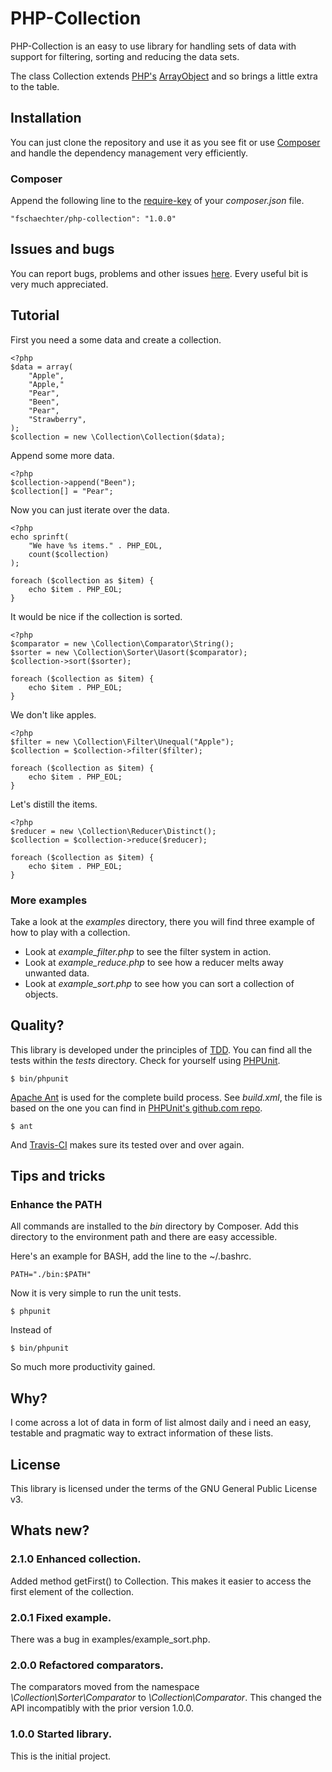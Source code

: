 PHP-Collection
==============

PHP-Collection is an easy to use library for handling sets of data with support
for filtering, sorting and reducing the data sets.

The class Collection extends [PHP's][php] [ArrayObject][php-arrayobject] and so
brings a little extra to the table.


Installation
------------

You can just clone the repository and use it as you see fit or use
[Composer][composer] and handle the dependency management very efficiently.

### Composer

Append the following line to the [require-key][composer-require-key] of your
*composer.json* file.

    "fschaechter/php-collection": "1.0.0"


Issues and bugs
---------------

You can report bugs, problems and other issues [here][issues]. Every useful
bit is very much appreciated.


Tutorial
--------

First you need a some data and create a collection.

    <?php
    $data = array(
        "Apple",
        "Apple,"
        "Pear",
        "Been",
        "Pear",
        "Strawberry",
    );
    $collection = new \Collection\Collection($data);

Append some more data.

    <?php
    $collection->append("Been");
    $collection[] = "Pear";

Now you can just iterate over the data.

    <?php
    echo sprinft(
        "We have %s items." . PHP_EOL,
        count($collection)
    );

    foreach ($collection as $item) {
        echo $item . PHP_EOL;
    }

It would be nice if the collection is sorted.

    <?php
    $comparator = new \Collection\Comparator\String();
    $sorter = new \Collection\Sorter\Uasort($comparator);
    $collection->sort($sorter);

    foreach ($collection as $item) {
        echo $item . PHP_EOL;
    }

We don't like apples.

    <?php
    $filter = new \Collection\Filter\Unequal("Apple");
    $collection = $collection->filter($filter);

    foreach ($collection as $item) {
        echo $item . PHP_EOL;
    }

Let's distill the items.

    <?php
    $reducer = new \Collection\Reducer\Distinct();
    $collection = $collection->reduce($reducer);

    foreach ($collection as $item) {
        echo $item . PHP_EOL;
    }


### More examples

Take a look at the *examples* directory, there you will find three example of
how to play with a collection.

* Look at *example_filter.php* to see the filter system in action.
* Look at *example_reduce.php* to see how a reducer melts away unwanted data.
* Look at *example_sort.php* to see how you can sort a collection of objects.


Quality?
--------

This library is developed under the principles of [TDD][wikipedia-tdd]. You can
find all the tests within the *tests* directory. Check for yourself using
[PHPUnit][phpunit].

    $ bin/phpunit

[Apache Ant][apache-ant] is used for the complete build process. See *build.xml*,
the file is based on the one you can find in [PHPUnit's github.com repo][phpunit-github].

    $ ant

And [Travis-CI][travis-ci] makes sure its tested over and over again.


Tips and tricks
----------------

### Enhance the PATH

All commands are installed to the *bin* directory by Composer. Add this directory
to the environment path and there are easy accessible.

Here's an example for BASH, add the line to the ~/.bashrc.

    PATH="./bin:$PATH"

Now it is very simple to run the unit tests.

    $ phpunit

Instead of

    $ bin/phpunit

So much more productivity gained.


Why?
----

I come across a lot of data in form of list almost daily and i need an easy, testable
and pragmatic way to extract information of these lists.


License
-------

This library is licensed under the terms of the GNU General Public License v3.


Whats new?
----------

### 2.1.0 Enhanced collection.

Added method getFirst() to Collection. This makes it easier to access the first
element of the collection.


### 2.0.1 Fixed example.

There was a bug in examples/example_sort.php.


### 2.0.0 Refactored comparators.

The comparators moved from the namespace *\Collection\Sorter\Comparator* to
*\Collection\Comparator*. This changed the API incompatibly with the prior version
1.0.0.


### 1.0.0 Started library.

This is the initial project.


[php]: https://php.net "PHP"
[php-arrayobject]: https://php.net/manual/en/class.arrayobject.php "PHP's manual entry for ArrayObject"
[composer]: https://getcomposer.org "Composer"
[composer-require-key]: https://getcomposer.org/doc/01-basic-usage.md#the-require-key
[issues]: https://github.com/fschaechter/php-collection/issues
[phpunit]: https://phpunit.de "PHPUnit"
[phpunit-github]: https://github.com/sebastianbergmann/phpunit
[wikipedia-tdd]: https://en.wikipedia.org/wiki/Test-driven_development "Test-driven development"
[travis-ci]: https://travis-ci.org "Travis CI"
[apache-ant]: https://ant.apache.org "Apache Ant"
